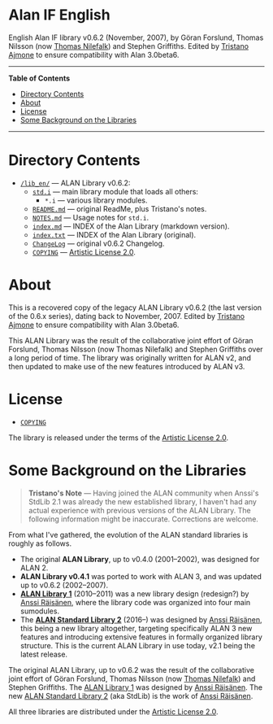 # Alan IF English

English Alan IF library v0.6.2 (November, 2007), by Göran Forslund, Thomas Nilsson (now [Thomas Nilefalk]) and Stephen Griffiths.
Edited by [Tristano Ajmone] to ensure compatibility with Alan 3.0beta6.

-----

**Table of Contents**

<!-- MarkdownTOC autolink="true" bracket="round" autoanchor="false" lowercase="only_ascii" uri_encoding="true" levels="1,2,3" -->

- [Directory Contents](#directory-contents)
- [About](#about)
- [License](#license)
- [Some Background on the Libraries](#some-background-on-the-libraries)

<!-- /MarkdownTOC -->

-----

# Directory Contents

- [`/lib_en/`][lib_en] — ALAN Library v0.6.2:
    + [`std.i`][std.i] — main library module that loads all others:
        * `*.i` — various library modules.
    + [`README.md`][README.md] — original ReadMe, plus Tristano's notes.
    + [`NOTES.md`][NOTES.md] — Usage notes for `std.i`.
    + [`index.md`][index.md] — INDEX of the Alan Library (markdown version).
    + [`index.txt`][index.txt] — INDEX of the Alan Library (original).
    + [`ChangeLog`][ChangeLog] — original v0.6.2 Changelog.
    + [`COPYING`][COPYING] — [Artistic License 2.0].

# About

This is a recovered copy of the legacy ALAN Library v0.6.2 (the last version of the 0.6.x series), dating back to November, 2007.
Edited by [Tristano Ajmone] to ensure compatibility with Alan 3.0beta6.

This ALAN Library was the result of the collaborative joint effort of Göran Forslund, Thomas Nilsson (now Thomas Nilefalk) and Stephen Griffiths over a long period of time.
The library was originally written for ALAN v2, and then updated to make use of the new features introduced by ALAN v3.


# License

- [`COPYING`][COPYING]

The library is released under the terms of the [Artistic License 2.0].


# Some Background on the Libraries

> __Tristano's Note__ — Having joined the ALAN community when Anssi's StdLib 2.1 was already the new established library, I haven't had any actual experience with previous versions of the ALAN Library. The following information might be inaccurate. Corrections are welcome.

From what I've gathered, the evolution of the ALAN standard libraries is roughly as follows.

- The original __ALAN Library__, up to v0.4.0 (2001–2002), was designed for ALAN 2.
- __ALAN Library v0.4.1__ was ported to work with ALAN 3, and was updated up to v0.6.2 (2002–2007).
- __[ALAN Library 1]__ (2010–2011) was a new library design (redesign?) by [Anssi Räisänen], where the library code was organized into four main sumodules.
- The __[ALAN Standard Library 2]__ (2016–) was designed by [Anssi Räisänen], this being a new library altogether, targeting specifically ALAN 3 new features and introducing extensive features in formally organized library structure. This is the current ALAN Library in use today, v2.1 being the latest release.

The original ALAN Library, up to v0.6.2 was the result of the collaborative joint effort of Göran Forslund, Thomas Nilsson (now [Thomas Nilefalk]) and Stephen Griffiths. The [ALAN Library 1] was designed by [Anssi Räisänen]. The new [ALAN Standard Library 2]  (aka StdLib) is the work of [Anssi Räisänen].

All three libraries are distributed under the [Artistic License 2.0].

<!-----------------------------------------------------------------------------
                               REFERENCE LINKS
------------------------------------------------------------------------------>

[Artistic License 2.0]: https://opensource.org/licenses/Artistic-2.0 "View the Artistic License 2.0 at Open Source Initiative"

<!-- ALAN Libs -->

[ALAN Library 1]: https://www.alanif.se/download-alan-v3/download-library/library-v1-00 "Go to the download page of ALAN Library v1.0 on ALAN website"

[ALAN Standard Library 2]: https://github.com/AnssiR66/AlanStdLib "Visit the official repository of the ALAN Standard Library 2"

[ALAN repository]: https://bitbucket.org/alanif/alan "Visit the official ALAN repository on Bitbucket"

<!-- project files and folders -->

[lib_en]: ./lib_en/ "Navigate to English Alan IF library folder"

[ChangeLog]: ./lib_en/ChangeLog "Read ChangeLog document"
[COPYING]: ./lib_en/COPYING "View Artistic License 2.0"
[index.md]: ./lib_en/index.md "View Alan Library Index (markdown)"
[index.txt]: ./lib_en/index.txt "View Alan Library Index (plain text)"
[NOTES.md]: ./lib_en/NOTES.md "Read usage notes for 'std.i'"
[README.md]: ./lib_en/README.md "View README document"
[std.i]: ./lib_en/std.i "View source file of main library module"

<!-- people -->

[Anssi Räisänen]: https://github.com/AnssiR66 "View Anssi Räisänen's GitHub profile"
[Thomas Nilefalk]: https://github.com/thoni56 "View Thomas Nilefalk's GitHub profile"
[Tristano Ajmone]: https://github.com/tajmone "View Tristano Ajmone's GitHub profile"

<!-- EOF -->
